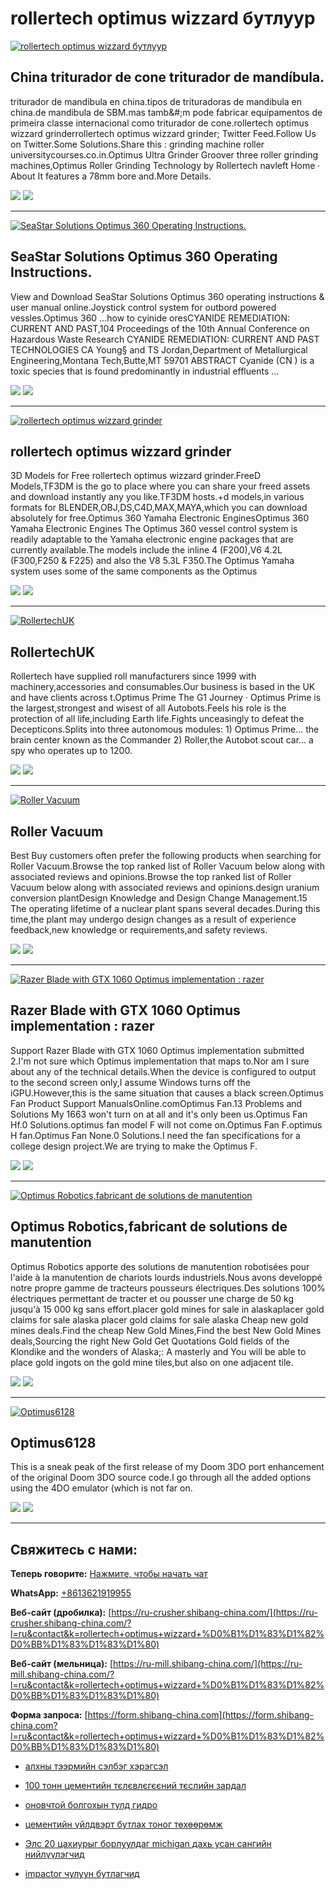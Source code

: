 # rollertech optimus wizzard бутлуур

<a href="https://swt.shibang-china.com/?l=ru&img&k=rollertech+optimus+wizzard+%D0%B1%D1%83%D1%82%D0%BB%D1%83%D1%83%D1%80" target="_blank">![rollertech optimus wizzard бутлуур](http://static.shibang-china.com/all-800x300/1430.jpg)</a>

## China triturador de cone triturador de mand&#237;bula.
triturador de mandibula en china.tipos de trituradoras de mandibula en china.de mandibula de SBM.mas tamb&amp;#;m pode fabricar equipamentos de primeira classe internacional como triturador de cone.rollertech optimus wizzard grinderrollertech optimus wizzard grinder; Twitter Feed.Follow Us on Twitter.Some Solutions.Share this : grinding machine roller universitycourses.co.in.Optimus Ultra Grinder Groover three roller grinding machines,Optimus Roller Grinding Technology by Rollertech navleft Home &#183; About It features a 78mm bore and.More Details.


<a href="https://whatsapp.shibangsoft.com/WhatsApp.php" target="_blank" title="WhatsApp">![](http://static.shibang-china.com/icon/whatsapp.png)</a> <a href="https://swt.shibang-china.com/?l=ru&icon&k=rollertech+optimus+wizzard+%D0%B1%D1%83%D1%82%D0%BB%D1%83%D1%83%D1%80" target="_blank">![](http://static.shibang-china.com/icon/chat-ru.png)</a>

---

<a href="https://swt.shibang-china.com/?l=ru&img&k=rollertech+optimus+wizzard+%D0%B1%D1%83%D1%82%D0%BB%D1%83%D1%83%D1%80" target="_blank">![SeaStar Solutions Optimus 360 Operating Instructions.](http://static.shibang-china.com/all-800x300/1363.jpg)</a>

## SeaStar Solutions Optimus 360 Operating Instructions.
View and Download SeaStar Solutions Optimus 360 operating instructions &amp; user manual online.Joystick control system for outbord powered vessles.Optimus 360 …how to cyinide oresCYANIDE REMEDIATION: CURRENT AND PAST,104 Proceedings of the 10th Annual Conference on Hazardous Waste Research CYANIDE REMEDIATION: CURRENT AND PAST TECHNOLOGIES CA Young&#167; and TS Jordan,Department of Metallurgical Engineering,Montana Tech,Butte,MT 59701 ABSTRACT Cyanide (CN ) is a toxic species that is found predominantly in industrial effluents …


<a href="https://whatsapp.shibangsoft.com/WhatsApp.php" target="_blank" title="WhatsApp">![](http://static.shibang-china.com/icon/whatsapp.png)</a> <a href="https://swt.shibang-china.com/?l=ru&icon&k=rollertech+optimus+wizzard+%D0%B1%D1%83%D1%82%D0%BB%D1%83%D1%83%D1%80" target="_blank">![](http://static.shibang-china.com/icon/chat-ru.png)</a>

---

<a href="https://swt.shibang-china.com/?l=ru&img&k=rollertech+optimus+wizzard+%D0%B1%D1%83%D1%82%D0%BB%D1%83%D1%83%D1%80" target="_blank">![rollertech optimus wizzard grinder](http://static.shibang-china.com/all-800x300/1004.jpg)</a>

## rollertech optimus wizzard grinder
3D Models for Free rollertech optimus wizzard grinder.FreeD Models,TF3DM is the go to place where you can share your freed assets and download instantly any you like.TF3DM hosts.+d models,in various formats for BLENDER,OBJ,DS,C4D,MAX,MAYA,which you can download absolutely for free.Optimus 360 Yamaha Electronic EnginesOptimus 360 Yamaha Electronic Engines The Optimus 360 vessel control system is readily adaptable to the Yamaha electronic engine packages that are currently available.The models include the inline 4 (F200),V6 4.2L (F300,F250 &amp; F225) and also the V8 5.3L F350.The Optimus Yamaha system uses some of the same components as the Optimus


<a href="https://whatsapp.shibangsoft.com/WhatsApp.php" target="_blank" title="WhatsApp">![](http://static.shibang-china.com/icon/whatsapp.png)</a> <a href="https://swt.shibang-china.com/?l=ru&icon&k=rollertech+optimus+wizzard+%D0%B1%D1%83%D1%82%D0%BB%D1%83%D1%83%D1%80" target="_blank">![](http://static.shibang-china.com/icon/chat-ru.png)</a>

---

<a href="https://swt.shibang-china.com/?l=ru&img&k=rollertech+optimus+wizzard+%D0%B1%D1%83%D1%82%D0%BB%D1%83%D1%83%D1%80" target="_blank">![RollertechUK](http://static.shibang-china.com/all-800x300/481.jpg)</a>

## RollertechUK
Rollertech have supplied roll manufacturers since 1999 with machinery,accessories and consumables.Our business is based in the UK and have clients across t.Optimus Prime The G1 Journey&nbsp;&#0183;&#32;Optimus Prime is the largest,strongest and wisest of all Autobots.Feels his role is the protection of all life,including Earth life.Fights unceasingly to defeat the Decepticons.Splits into three autonomous modules: 1) Optimus Prime… the brain center known as the Commander 2) Roller,the Autobot scout car… a spy who operates up to 1200.


<a href="https://whatsapp.shibangsoft.com/WhatsApp.php" target="_blank" title="WhatsApp">![](http://static.shibang-china.com/icon/whatsapp.png)</a> <a href="https://swt.shibang-china.com/?l=ru&icon&k=rollertech+optimus+wizzard+%D0%B1%D1%83%D1%82%D0%BB%D1%83%D1%83%D1%80" target="_blank">![](http://static.shibang-china.com/icon/chat-ru.png)</a>

---

<a href="https://swt.shibang-china.com/?l=ru&img&k=rollertech+optimus+wizzard+%D0%B1%D1%83%D1%82%D0%BB%D1%83%D1%83%D1%80" target="_blank">![Roller Vacuum](http://static.shibang-china.com/all-800x300/1244.jpg)</a>

## Roller Vacuum
Best Buy customers often prefer the following products when searching for Roller Vacuum.Browse the top ranked list of Roller Vacuum below along with associated reviews and opinions.Browse the top ranked list of Roller Vacuum below along with associated reviews and opinions.design uranium conversion plantDesign Knowledge and Design Change Management.15 The operating lifetime of a nuclear plant spans several decades.During this time,the plant may undergo design changes as a result of experience feedback,new knowledge or requirements,and safety reviews.


<a href="https://whatsapp.shibangsoft.com/WhatsApp.php" target="_blank" title="WhatsApp">![](http://static.shibang-china.com/icon/whatsapp.png)</a> <a href="https://swt.shibang-china.com/?l=ru&icon&k=rollertech+optimus+wizzard+%D0%B1%D1%83%D1%82%D0%BB%D1%83%D1%83%D1%80" target="_blank">![](http://static.shibang-china.com/icon/chat-ru.png)</a>

---

<a href="https://swt.shibang-china.com/?l=ru&img&k=rollertech+optimus+wizzard+%D0%B1%D1%83%D1%82%D0%BB%D1%83%D1%83%D1%80" target="_blank">![Razer Blade with GTX 1060 Optimus implementation : razer](http://static.shibang-china.com/all-800x300/1144.jpg)</a>

## Razer Blade with GTX 1060 Optimus implementation : razer
Support Razer Blade with GTX 1060 Optimus implementation submitted 2.I'm not sure which Optimus implementation that maps to.Nor am I sure about any of the technical details.When the device is configured to output to the second screen only,I assume Windows turns off the iGPU.However,this is the same situation that causes a black screen.Optimus Fan Product Support ManualsOnline.comOptimus Fan.13 Problems and Solutions My 1663 won't turn on at all and it's only been us.Optimus Fan Hf.0 Solutions.optimus fan model F will not come on.Optimus Fan F.optimus H fan.Optimus Fan None.0 Solutions.I need the fan specifications for a college design project.We are trying to make the Optimus F.


<a href="https://whatsapp.shibangsoft.com/WhatsApp.php" target="_blank" title="WhatsApp">![](http://static.shibang-china.com/icon/whatsapp.png)</a> <a href="https://swt.shibang-china.com/?l=ru&icon&k=rollertech+optimus+wizzard+%D0%B1%D1%83%D1%82%D0%BB%D1%83%D1%83%D1%80" target="_blank">![](http://static.shibang-china.com/icon/chat-ru.png)</a>

---

<a href="https://swt.shibang-china.com/?l=ru&img&k=rollertech+optimus+wizzard+%D0%B1%D1%83%D1%82%D0%BB%D1%83%D1%83%D1%80" target="_blank">![Optimus Robotics,fabricant de solutions de manutention](http://static.shibang-china.com/all-800x300/1151.jpg)</a>

## Optimus Robotics,fabricant de solutions de manutention
Optimus Robotics apporte des solutions de manutention robotis&#233;es pour l'aide &#224; la manutention de chariots lourds industriels.Nous avons developp&#233; notre propre gamme de tracteurs pousseurs &#233;lectriques.Des solutions 100% &#233;lectriques permettant de tracter et ou pousser une charge de 50 kg jusqu'&#224; 15 000 kg sans effort.placer gold mines for sale in alaskaplacer gold claims for sale alaska placer gold claims for sale alaska Cheap new gold mines deals.Find the cheap New Gold Mines,Find the best New Gold Mines deals,Sourcing the right New Gold Get Quotations Gold fields of the Klondike and the wonders of Alaska;: A masterly and You will be able to place gold ingots on the gold mine tiles,but also on one adjacent tile.


<a href="https://whatsapp.shibangsoft.com/WhatsApp.php" target="_blank" title="WhatsApp">![](http://static.shibang-china.com/icon/whatsapp.png)</a> <a href="https://swt.shibang-china.com/?l=ru&icon&k=rollertech+optimus+wizzard+%D0%B1%D1%83%D1%82%D0%BB%D1%83%D1%83%D1%80" target="_blank">![](http://static.shibang-china.com/icon/chat-ru.png)</a>

---

<a href="https://swt.shibang-china.com/?l=ru&img&k=rollertech+optimus+wizzard+%D0%B1%D1%83%D1%82%D0%BB%D1%83%D1%83%D1%80" target="_blank">![Optimus6128](http://static.shibang-china.com/all-800x300/1355.jpg)</a>

## Optimus6128
This is a sneak peak of the first release of my Doom 3DO port enhancement of the original Doom 3DO source code.I go through all the added options using the 4DO emulator (which is not far on.

<a href="https://whatsapp.shibangsoft.com/WhatsApp.php" target="_blank" title="WhatsApp">![](http://static.shibang-china.com/icon/whatsapp.png)</a> <a href="https://swt.shibang-china.com/?l=ru&icon&k=rollertech+optimus+wizzard+%D0%B1%D1%83%D1%82%D0%BB%D1%83%D1%83%D1%80" target="_blank">![](http://static.shibang-china.com/icon/chat-ru.png)</a>

---
## Свяжитесь с нами:

**Теперь говорите:** [Нажмите, чтобы начать чат](https://swt.shibang-china.com?l=ru&contact&k=rollertech+optimus+wizzard+%D0%B1%D1%83%D1%82%D0%BB%D1%83%D1%83%D1%80)

**WhatsApp:**  [+8613621919955](https://whatsapp.shibangsoft.com/WhatsApp.php)

**Веб-сайт (дробилка):** [https://ru-crusher.shibang-china.com/](https://ru-crusher.shibang-china.com/?l=ru&contact&k=rollertech+optimus+wizzard+%D0%B1%D1%83%D1%82%D0%BB%D1%83%D1%83%D1%80)

**Веб-сайт (мельница):** [https://ru-mill.shibang-china.com/](https://ru-mill.shibang-china.com/?l=ru&contact&k=rollertech+optimus+wizzard+%D0%B1%D1%83%D1%82%D0%BB%D1%83%D1%83%D1%80)

**Форма запроса:** [https://form.shibang-china.com](https://form.shibang-china.com?l=ru&contact&k=rollertech+optimus+wizzard+%D0%B1%D1%83%D1%82%D0%BB%D1%83%D1%83%D1%80)

* [алхны тээрмийн сэлбэг хэрэгсэл](../126/%D0%B0%D0%BB%D1%85%D0%BD%D1%8B%20%D1%82%D1%8D%D1%8D%D1%80%D0%BC%D0%B8%D0%B9%D0%BD%20%D1%81%D1%8D%D0%BB%D0%B1%D1%8D%D0%B3%20%D1%85%D1%8D%D1%80%D1%8D%D0%B3%D1%81%D1%8D%D0%BB.md)

* [100 тонн цементийн тєлєвлєгєєний тєслийн зардал](../127/100%20%D1%82%D0%BE%D0%BD%D0%BD%20%D1%86%D0%B5%D0%BC%D0%B5%D0%BD%D1%82%D0%B8%D0%B9%D0%BD%20%D1%82%D1%94%D0%BB%D1%94%D0%B2%D0%BB%D1%94%D0%B3%D1%94%D1%94%D0%BD%D0%B8%D0%B9%20%D1%82%D1%94%D1%81%D0%BB%D0%B8%D0%B9%D0%BD%20%D0%B7%D0%B0%D1%80%D0%B4%D0%B0%D0%BB.md)

* [оновчтой болгохын тулд гидро](../130/%D0%BE%D0%BD%D0%BE%D0%B2%D1%87%D1%82%D0%BE%D0%B9%20%D0%B1%D0%BE%D0%BB%D0%B3%D0%BE%D1%85%D1%8B%D0%BD%20%D1%82%D1%83%D0%BB%D0%B4%20%D0%B3%D0%B8%D0%B4%D1%80%D0%BE.md)

* [цементийн үйлдвэрт бутлах тоног төхөөрөмж](../126/%D1%86%D0%B5%D0%BC%D0%B5%D0%BD%D1%82%D0%B8%D0%B9%D0%BD%20%D2%AF%D0%B9%D0%BB%D0%B4%D0%B2%D1%8D%D1%80%D1%82%20%D0%B1%D1%83%D1%82%D0%BB%D0%B0%D1%85%20%D1%82%D0%BE%D0%BD%D0%BE%D0%B3%20%D1%82%D3%A9%D1%85%D3%A9%D3%A9%D1%80%D3%A9%D0%BC%D0%B6.md)

* [Элс 20 цахиурыг борлуулдаг michigan дахь усан сангийн нийлүүлэгчид](../128/%D0%AD%D0%BB%D1%81%2020%20%D1%86%D0%B0%D1%85%D0%B8%D1%83%D1%80%D1%8B%D0%B3%20%D0%B1%D0%BE%D1%80%D0%BB%D1%83%D1%83%D0%BB%D0%B4%D0%B0%D0%B3%20michigan%20%D0%B4%D0%B0%D1%85%D1%8C%20%D1%83%D1%81%D0%B0%D0%BD%20%D1%81%D0%B0%D0%BD%D0%B3%D0%B8%D0%B9%D0%BD%20%D0%BD%D0%B8%D0%B9%D0%BB%D2%AF%D2%AF%D0%BB%D1%8D%D0%B3%D1%87%D0%B8%D0%B4.md)

* [impactor чулуун бутлагчид](../126/impactor%20%D1%87%D1%83%D0%BB%D1%83%D1%83%D0%BD%20%D0%B1%D1%83%D1%82%D0%BB%D0%B0%D0%B3%D1%87%D0%B8%D0%B4.md)